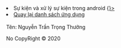 <li><a>Sự kiện và xử lý sự kiện trong android</a> {<a href="https://ngocminhtran.com/2018/09/24/su-kien-va-xu-ly-su-kien/">}></li>
<li><a href="https://github.com/thuongnguyen55/Bai-Tap-Android/blob/master/README.md">Quay lại danh sách ứng dụng</a></li>
<br />
<a>Tên: Nguyễn Trần Trọng Thưởng</a>
<p>No CopyRight &copy; 2020</p>
